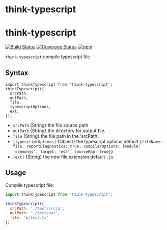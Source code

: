 # think-typescript


# think-typescript
[![Build Status](https://travis-ci.org/thinkjs/think-typescript.svg?branch=master)](https://travis-ci.org/thinkjs/think-typescript)
[![Coverage Status](https://coveralls.io/repos/github/thinkjs/think-typescript/badge.svg?branch=master)](https://coveralls.io/github/thinkjs/think-typescript?branch=master)
[![npm](https://img.shields.io/badge/npm-1.0.2-blue.svg)](https://www.npmjs.com/package/think-typescript)

`think-typescript` compile typescript file

## Syntax

```
import thinkTypescript from 'think-typescript';
thinkTypescript({
  srcPath,
  outPath,
  file,
  typescriptOptions,
  ext,
});

```

- `srcPath`           {String} the file source path.
- `outPath`           {String} the directory for output file.
- `file`              {String} the file path in the 'srcPath'.
- `[typescriptOptions]` {Object} the typescript options,default `{fileName: file, reportDiagnostics: true, compilerOptions: {module: 'commonjs', target: 'es5', sourceMap: true}}`.
- `[ext]`             {String} the new file extension,default `.js`.

## Usage

Compile typescript file:

```js
import thinkTypescript from 'think-typescript';

thinkTypescript({
  srcPath: './test/src/a',
  outPath: './test/out',
  file: 'b/test.ts'
});

```
